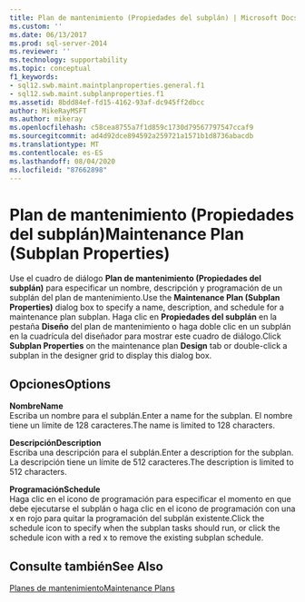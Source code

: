 ```yaml
---
title: Plan de mantenimiento (Propiedades del subplán) | Microsoft Docs
ms.custom: ''
ms.date: 06/13/2017
ms.prod: sql-server-2014
ms.reviewer: ''
ms.technology: supportability
ms.topic: conceptual
f1_keywords:
- sql12.swb.maint.maintplanproperties.general.f1
- sql12.swb.maint.subplanproperties.f1
ms.assetid: 8bdd84ef-fd15-4162-93af-dc945ff2dbcc
author: MikeRayMSFT
ms.author: mikeray
ms.openlocfilehash: c58cea8755a7f1d859c1730d79567797547ccaf9
ms.sourcegitcommit: ad4d92dce894592a259721a1571b1d8736abacdb
ms.translationtype: MT
ms.contentlocale: es-ES
ms.lasthandoff: 08/04/2020
ms.locfileid: "87662898"
---
```

# <a name="maintenance-plan-subplan-properties"></a><span data-ttu-id="a048f-102">Plan de mantenimiento (Propiedades del subplán)</span><span class="sxs-lookup"><span data-stu-id="a048f-102">Maintenance Plan (Subplan Properties)</span></span>
  <span data-ttu-id="a048f-103">Use el cuadro de diálogo **Plan de mantenimiento (Propiedades del subplán)** para especificar un nombre, descripción y programación de un subplán del plan de mantenimiento.</span><span class="sxs-lookup"><span data-stu-id="a048f-103">Use the **Maintenance Plan (Subplan Properties)** dialog box to specify a name, description, and schedule for a maintenance plan subplan.</span></span> <span data-ttu-id="a048f-104">Haga clic en **Propiedades del subplán** en la pestaña **Diseño** del plan de mantenimiento o haga doble clic en un subplán en la cuadrícula del diseñador para mostrar este cuadro de diálogo.</span><span class="sxs-lookup"><span data-stu-id="a048f-104">Click **Subplan Properties** on the maintenance plan **Design** tab or double-click a subplan in the designer grid to display this dialog box.</span></span>  
  
## <a name="options"></a><span data-ttu-id="a048f-105">Opciones</span><span class="sxs-lookup"><span data-stu-id="a048f-105">Options</span></span>  
 <span data-ttu-id="a048f-106">**Nombre**</span><span class="sxs-lookup"><span data-stu-id="a048f-106">**Name**</span></span>  
 <span data-ttu-id="a048f-107">Escriba un nombre para el subplán.</span><span class="sxs-lookup"><span data-stu-id="a048f-107">Enter a name for the subplan.</span></span> <span data-ttu-id="a048f-108">El nombre tiene un límite de 128 caracteres.</span><span class="sxs-lookup"><span data-stu-id="a048f-108">The name is limited to 128 characters.</span></span>  
  
 <span data-ttu-id="a048f-109">**Descripción**</span><span class="sxs-lookup"><span data-stu-id="a048f-109">**Description**</span></span>  
 <span data-ttu-id="a048f-110">Escriba una descripción para el subplán.</span><span class="sxs-lookup"><span data-stu-id="a048f-110">Enter a description for the subplan.</span></span> <span data-ttu-id="a048f-111">La descripción tiene un límite de 512 caracteres.</span><span class="sxs-lookup"><span data-stu-id="a048f-111">The description is limited to 512 characters.</span></span>  
  
 <span data-ttu-id="a048f-112">**Programación**</span><span class="sxs-lookup"><span data-stu-id="a048f-112">**Schedule**</span></span>  
 <span data-ttu-id="a048f-113">Haga clic en el icono de programación para especificar el momento en que debe ejecutarse el subplán o haga clic en el icono de programación con una x en rojo para quitar la programación del subplán existente.</span><span class="sxs-lookup"><span data-stu-id="a048f-113">Click the schedule icon to specify when the subplan tasks should run, or click the schedule icon with a red x to remove the existing subplan schedule.</span></span>  
  
## <a name="see-also"></a><span data-ttu-id="a048f-114">Consulte también</span><span class="sxs-lookup"><span data-stu-id="a048f-114">See Also</span></span>  
 [<span data-ttu-id="a048f-115">Planes de mantenimiento</span><span class="sxs-lookup"><span data-stu-id="a048f-115">Maintenance Plans</span></span>](maintenance-plans.md)  
  
  
